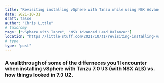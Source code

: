 ```yaml
---
title: "Revisiting installing vSphere with Tanzu while using NSX Advanced Load Balancer"
date: 2021-10-31
draft: false
author: "Chris Little"
# taxonomy
tags: ["vSphere with Tanzu", "NSX Advanced Load Balancer"]
location: "https://little-stuff.com/2021/10/31/revisiting-installing-vsphere-with-tanzu-while-using-nsx-advanced-load-balancer/"
# type
type: "post"
---
```


### A walkthrough of some of the differneces you'll encounter when installing vSphere with Tanzu 7.0 U3 (with NSX ALB) vs. how things looked in 7.0 U2.

